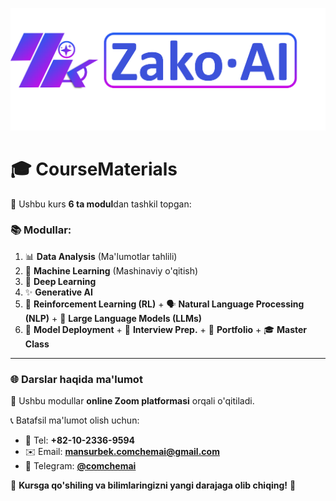 ![image](https://github.com/Zako-ai/CourseMaterials/blob/main/DataAnalysis-1/images/Logo_bg_insensitve.png?raw=True)

# 🎓 CourseMaterials  
🌟 Ushbu kurs **6 ta modul**dan tashkil topgan:  

### 📚 Modullar:  
1. 📊 **Data Analysis** (Ma'lumotlar tahlili)  
2. 🤖 **Machine Learning** (Mashinaviy o'qitish)  
3. 🧠 **Deep Learning**  
4. ✨ **Generative AI**  
5. 🎯 **Reinforcement Learning (RL)** + 🗣️ **Natural Language Processing (NLP)** + 📖 **Large Language Models (LLMs)**  
6. 🚀 **Model Deployment** + 💼 **Interview Prep.** + 🌟 **Portfolio** + 🎓 **Master Class**  

---

### 🌐 **Darslar haqida ma'lumot**  
📌 Ushbu modullar **online Zoom platformasi** orqali o'qitiladi.  

📞 Batafsil ma'lumot olish uchun:  
- 📱 Tel: **+82-10-2336-9594**  
- ✉️ Email: **mansurbek.comchemai@gmail.com**  
- 💬 Telegram: **[@comchemai](https://t.me/comchemai)**  

🚀 **Kursga qo'shiling va bilimlaringizni yangi darajaga olib chiqing!** 🌟
